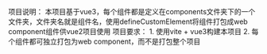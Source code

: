 项目说明：
    本项目基于vue3，每个组件都是定义在components文件夹下的一个文件夹，文件夹名就是组件名，使用defineCustomElement将组件打包成web component组件供vue2项目使用
项目要求：
    1. 使用vite + vue3构建本项目
    2. 每个组件都可独立打包为web component，而不是打包整个项目
